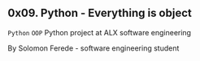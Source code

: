 ## 0x09. Python - Everything is object
```Python``` ```OOP```
Python project at ALX software engineering


By Solomon Ferede - software engineering student
